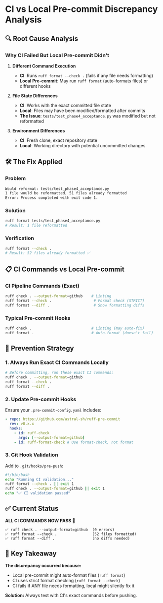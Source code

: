# CI vs Local Pre-commit Discrepancy Analysis

## 🔍 **Root Cause Analysis**

### **Why CI Failed But Local Pre-commit Didn't**

1. **Different Command Execution**

   - **CI**: Runs `ruff format --check .` (fails if any file needs formatting)
   - **Local Pre-commit**: May run `ruff format` (auto-formats files) or different hooks

2. **File State Differences**

   - **CI**: Works with the exact committed file state
   - **Local**: Files may have been modified/formatted after commits
   - **The Issue**: `tests/test_phase4_acceptance.py` was modified but not reformatted

3. **Environment Differences**
   - **CI**: Fresh clone, exact repository state
   - **Local**: Working directory with potential uncommitted changes

## 🛠️ **The Fix Applied**

### **Problem**

```bash
Would reformat: tests/test_phase4_acceptance.py
1 file would be reformatted, 51 files already formatted
Error: Process completed with exit code 1.
```

### **Solution**

```bash
ruff format tests/test_phase4_acceptance.py
# Result: 1 file reformatted
```

### **Verification**

```bash
ruff format --check .
# Result: 52 files already formatted ✅
```

## 📋 **CI Commands vs Local Pre-commit**

### **CI Pipeline Commands (Exact)**

```bash
ruff check . --output-format=github    # Linting
ruff format --check .                   # Format check (STRICT)
ruff format --diff .                    # Show formatting diffs
```

### **Typical Pre-commit Hooks**

```bash
ruff check .                           # Linting (may auto-fix)
ruff format .                          # Auto-format (doesn't fail)
```

## 🎯 **Prevention Strategy**

### **1. Always Run Exact CI Commands Locally**

```bash
# Before committing, run these exact CI commands:
ruff check . --output-format=github
ruff format --check .
ruff format --diff .
```

### **2. Update Pre-commit Hooks**

Ensure your `.pre-commit-config.yaml` includes:

```yaml
- repo: https://github.com/astral-sh/ruff-pre-commit
  rev: v0.x.x
  hooks:
    - id: ruff-check
      args: [--output-format=github]
    - id: ruff-format-check # Use format-check, not format
```

### **3. Git Hook Validation**

Add to `.git/hooks/pre-push`:

```bash
#!/bin/bash
echo "Running CI validation..."
ruff format --check . || exit 1
ruff check . --output-format=github || exit 1
echo "✅ CI validation passed"
```

## ✅ **Current Status**

**ALL CI COMMANDS NOW PASS** 🚀

```
✅ ruff check . --output-format=github  (0 errors)
✅ ruff format --check .                (52 files formatted)
✅ ruff format --diff .                 (no diffs needed)
```

## 🔧 **Key Takeaway**

**The discrepancy occurred because:**

- Local pre-commit might auto-format files (`ruff format`)
- CI uses strict format checking (`ruff format --check`)
- CI fails if ANY file needs formatting, local might silently fix it

**Solution:** Always test with CI's exact commands before pushing.
